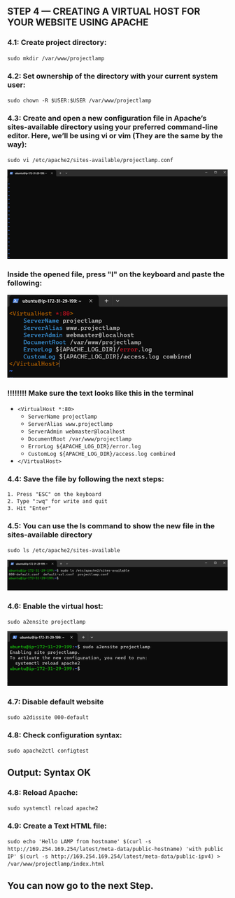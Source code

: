 ## STEP 4 — CREATING A VIRTUAL HOST FOR YOUR WEBSITE USING APACHE

### 4.1: Create project directory: 

`sudo mkdir /var/www/projectlamp`

### 4.2: Set ownership of the directory with your current system user:

`sudo chown -R $USER:$USER /var/www/projectlamp`

### 4.3: Create and open a new configuration file in Apache’s sites-available directory using your preferred command-line editor. Here, we’ll be using vi or vim (They are the same by the way):

`sudo vi /etc/apache2/sites-available/projectlamp.conf`

![vim-editor](./images/vim-editor.png)

### Inside the opened file, press "I" on the keyboard and paste the following: 

![important](./images/important-config.png)

### !!!!!!!!  Make sure the text looks like this in the terminal

- `<VirtualHost *:80>`
    - `ServerName projectlamp`
    - `ServerAlias www.projectlamp`
    - `ServerAdmin webmaster@localhost`
    - `DocumentRoot /var/www/projectlamp`
    - `ErrorLog ${APACHE_LOG_DIR}/error.log`
    - `CustomLog ${APACHE_LOG_DIR}/access.log combined`
- `</VirtualHost>`

### 4.4: Save the file by following the next steps:

    1. Press "ESC" on the keyboard
    2. Type ":wq" for write and quit
    3. Hit "Enter"

### 4.5: You can use the ls command to show the new file in the sites-available directory

`sudo ls /etc/apache2/sites-available`

![sites-available](./images/sites-available.png)

### 4.6: Enable the virtual host:

`sudo a2ensite projectlamp`

![sites-available](./images/enable-vh.png)

### 4.7: Disable default website 

`sudo a2dissite 000-default`

### 4.8: Check configuration syntax:

`sudo apache2ctl configtest`

## Output:  Syntax OK

### 4.8: Reload Apache:

`sudo systemctl reload apache2`

### 4.9: Create a Text HTML file: 

`sudo echo 'Hello LAMP from hostname' $(curl -s http://169.254.169.254/latest/meta-data/public-hostname) 'with public IP' $(curl -s http://169.254.169.254/latest/meta-data/public-ipv4) > /var/www/projectlamp/index.html`

## You can now go to the next Step.